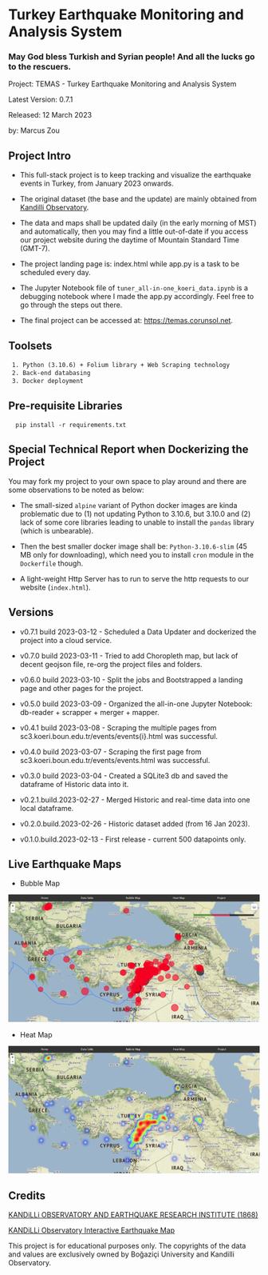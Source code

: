 # Turkey Earthquake Monitoring and Analysis System

### May God bless Turkish and Syrian people! And all the lucks go to the rescuers.



Project: TEMAS - Turkey Earthquake Monitoring and Analysis System

Latest Version: 0.7.1 

Released: 12 March 2023 

by: Marcus Zou



## Project Intro

* This full-stack project is to keep tracking and visualize the earthquake events in Turkey, from January 2023 onwards. 

* The original dataset (the base and the update) are mainly obtained from [Kandilli Observatory](http://www.koeri.boun.edu.tr/).

* The data and maps shall be updated daily (in the early morning of MST) and automatically, then you may find a little out-of-date if you access our project website during the daytime of Mountain Standard Time (GMT-7).

* The project landing page is: index.html while app.py is a task to be scheduled every day.

* The Jupyter Notebook file of `tuner_all-in-one_koeri_data.ipynb` is a debugging notebook where I made the app.py accordingly. Feel free to go through the steps out there.

* The final project can be accessed at: https://temas.corunsol.net. 

## Toolsets

```
 1. Python (3.10.6) + Folium library + Web Scraping technology
 2. Back-end databasing
 3. Docker deployment
```

## Pre-requisite Libraries

```
  pip install -r requirements.txt
```

## Special Technical Report when Dockerizing the Project

 You may fork my project to your own space to play around and there are some observations to be noted as below:

* The small-sized `alpine` variant of Python docker images are kinda problematic due to (1) not updating Python to 3.10.6, but 3.10.0 and (2) lack of some core libraries leading to unable to install the `pandas` library (which is unbearable).

* Then the best smaller docker image shall be: `Python-3.10.6-slim` (45 MB only for downloading), which need you to install `cron` module in the `Dockerfile` though. 

* A light-weight Http Server has to run to serve the http requests to our website (`index.html`).

  

## Versions

* v0.7.1 build 2023-03-12 - Scheduled a Data Updater and dockerized the project into a cloud service.

* v0.7.0 build 2023-03-11 - Tried to add Choropleth map, but lack of decent geojson file, re-org the project files and folders.

* v0.6.0 build 2023-03-10 - Split the jobs and Bootstrapped a landing page and other pages for the project.

* v0.5.0 build 2023-03-09 - Organized the all-in-one Jupyter Notebook: db-reader + scrapper + merger + mapper.

* v0.4.1 build 2023-03-08 - Scraping the multiple pages from sc3.koeri.boun.edu.tr/events/events{i}.html was successful.

* v0.4.0 build 2023-03-07 - Scraping the first page from sc3.koeri.boun.edu.tr/events/events.html was successful.

* v0.3.0 build 2023-03-04 - Created a SQLite3 db and saved the dataframe of Historic data into it.

* v0.2.1.build.2023-02-27 - Merged Historic and real-time data into one local dataframe.
* v0.2.0.build.2023-02-26 - Historic dataset added (from 16 Jan 2023).
* v0.1.0.build.2023-02-13 - First release - current 500 datapoints only.

## Live Earthquake Maps

* Bubble Map

![bubble-map](resources/live-earthquake-map-1.png)

* Heat Map

![heat-map](resources/live-earthquake-map-2.png)

## Credits

[KANDiLLi OBSERVATORY AND EARTHQUAKE RESEARCH INSTITUTE (1868)](http://www.koeri.boun.edu.tr/new/en)

[KANDiLLi Observatory Interactive Earthquake Map](http://udim.koeri.boun.edu.tr/zeqmap/)

This project is for educational purposes only. The copyrights of the data and values are exclusively owned by Boğaziçi University and Kandilli Observatory.

